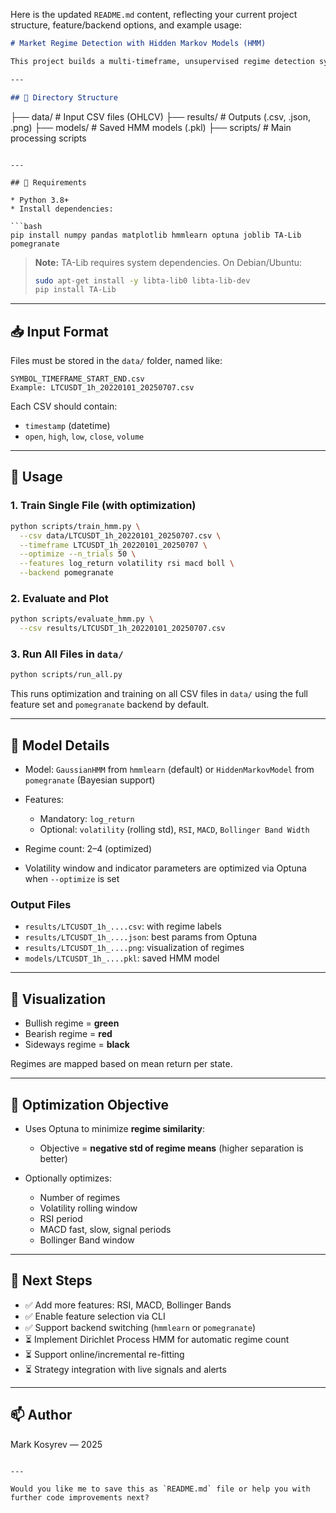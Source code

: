 Here is the updated `README.md` content, reflecting your current project structure, feature/backend options, and example usage:

```markdown
# Market Regime Detection with Hidden Markov Models (HMM)

This project builds a multi-timeframe, unsupervised regime detection system using **Hidden Markov Models**. It identifies **bullish**, **bearish**, and **sideways** market conditions based on log returns, volatility, and technical indicators.

---

## 📁 Directory Structure

```

├── data/               # Input CSV files (OHLCV)
├── results/            # Outputs (.csv, .json, .png)
├── models/             # Saved HMM models (.pkl)
├── scripts/            # Main processing scripts

````

---

## 🔧 Requirements

* Python 3.8+
* Install dependencies:

```bash
pip install numpy pandas matplotlib hmmlearn optuna joblib TA-Lib pomegranate
````

> **Note:** TA-Lib requires system dependencies. On Debian/Ubuntu:
>
> ```bash
> sudo apt-get install -y libta-lib0 libta-lib-dev
> pip install TA-Lib
> ```

---

## 📥 Input Format

Files must be stored in the `data/` folder, named like:

```
SYMBOL_TIMEFRAME_START_END.csv
Example: LTCUSDT_1h_20220101_20250707.csv
```

Each CSV should contain:

* `timestamp` (datetime)
* `open`, `high`, `low`, `close`, `volume`

---

## 🚀 Usage

### 1. Train Single File (with optimization)

```bash
python scripts/train_hmm.py \
  --csv data/LTCUSDT_1h_20220101_20250707.csv \
  --timeframe LTCUSDT_1h_20220101_20250707 \
  --optimize --n_trials 50 \
  --features log_return volatility rsi macd boll \
  --backend pomegranate
```

### 2. Evaluate and Plot

```bash
python scripts/evaluate_hmm.py \
  --csv results/LTCUSDT_1h_20220101_20250707.csv
```

### 3. Run All Files in `data/`

```bash
python scripts/run_all.py
```

This runs optimization and training on all CSV files in `data/` using the full feature set and `pomegranate` backend by default.

---

## 🧠 Model Details

* Model: `GaussianHMM` from `hmmlearn` (default) or `HiddenMarkovModel` from `pomegranate` (Bayesian support)
* Features:

  * Mandatory: `log_return`
  * Optional: `volatility` (rolling std), `RSI`, `MACD`, `Bollinger Band Width`
* Regime count: 2–4 (optimized)
* Volatility window and indicator parameters are optimized via Optuna when `--optimize` is set

### Output Files

* `results/LTCUSDT_1h_....csv`: with regime labels
* `results/LTCUSDT_1h_....json`: best params from Optuna
* `results/LTCUSDT_1h_....png`: visualization of regimes
* `models/LTCUSDT_1h_....pkl`: saved HMM model

---

## 🎨 Visualization

* Bullish regime = **green**
* Bearish regime = **red**
* Sideways regime = **black**

Regimes are mapped based on mean return per state.

---

## 🧪 Optimization Objective

* Uses Optuna to minimize **regime similarity**:

  * Objective = **negative std of regime means** (higher separation is better)
* Optionally optimizes:

  * Number of regimes
  * Volatility rolling window
  * RSI period
  * MACD fast, slow, signal periods
  * Bollinger Band window

---

## 📌 Next Steps

* ✅ Add more features: RSI, MACD, Bollinger Bands
* ✅ Enable feature selection via CLI
* ✅ Support backend switching (`hmmlearn` or `pomegranate`)
* ⏳ Implement Dirichlet Process HMM for automatic regime count
* ⏳ Support online/incremental re-fitting
* ⏳ Strategy integration with live signals and alerts

---

## 📫 Author

Mark Kosyrev — 2025

```

---

Would you like me to save this as `README.md` file or help you with further code improvements next?
```
